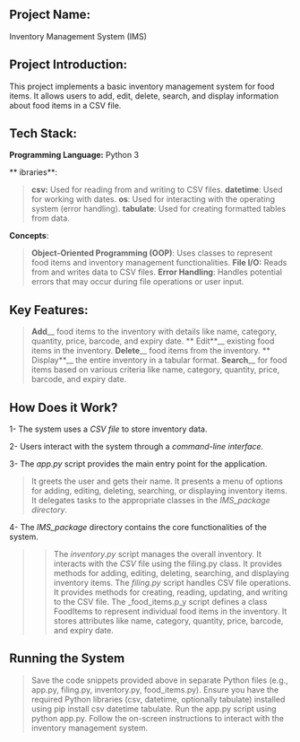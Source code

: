 **Project Name**: 
----------------
   Inventory Management System (IMS)

**Project Introduction**:
------------------------
This project implements a basic inventory management system for food items. 
It allows users to add, edit, delete, search, and display information about food items in a CSV file.

**Tech Stack**:
----------------
**Programming Language:** Python 3

 ** ibraries**:

> **csv:** Used for reading from and writing to CSV files.
> **datetime**: Used for working with dates.
> **os**: Used for interacting with the operating system (error handling).
>**tabulate**: Used for creating formatted tables from data.

**Concepts**:

> **Object-Oriented Programming (OOP)**: Uses classes to represent food items and inventory management functionalities.
> **File I/O:** Reads from and writes data to CSV files.
> **Error Handling**: Handles potential errors that may occur during file operations or user input.

 **Key Features:**
--------------
> **Add**__ food items to the inventory with details like name, category, quantity, price, barcode, and expiry date.
>** Edit**__ existing food items in the inventory.
> **Delete**__ food items from the inventory.
>** Display**__ the entire inventory in a tabular format.
> **Search**__ for food items based on various criteria like name, category, quantity, price, barcode, and expiry date.

 **How Does it Work?**
--------------------
1- The system uses a _CSV file_ to store inventory data.

2- Users interact with the system through a _command-line interface._

3- The _app.py_ script provides the main entry point for the application.
> It greets the user and gets their name.
> It presents a menu of options for adding, editing, deleting, searching, or displaying inventory items.
> It delegates tasks to the appropriate classes in the _IMS_package directory_.

4- The _IMS_package_ directory contains the core functionalities of the system.
>> The _inventory.py_ script manages the overall inventory.
   > It interacts with the _CSV_ file using the filing.py class.
   > It provides methods for adding, editing, deleting, searching, and displaying inventory items.
>> The _filing.py_ script handles CSV file operations.
   > It provides methods for creating, reading, updating, and writing to the CSV file.
>> The _food_items.p_y script defines a class FoodItems to represent individual food items in the inventory.
   > It stores attributes like name, category, quantity, price, barcode, and expiry date.

 **Running the System**
-----------------------
> Save the code snippets provided above in separate Python files (e.g., app.py, filing.py, inventory.py, food_items.py).
> Ensure you have the required Python libraries (csv, datetime, optionally tabulate) installed using pip install csv datetime tabulate.
> Run the app.py script using python app.py.
> Follow the on-screen instructions to interact with the inventory management system.
